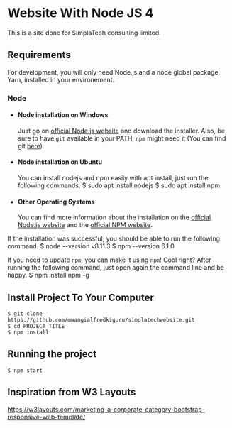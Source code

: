 ﻿# Website With Node JS 4
This is a site done for SimplaTech consulting limited.

## Requirements
For development, you will only need Node.js and a node global package, Yarn, installed in your environement.

### Node
- #### Node installation on Windows
  Just go on [official Node.js website](https://nodejs.org/) and download the installer.
Also, be sure to have `git` available in your PATH, `npm` might need it (You can find git [here](https://git-scm.com/)).

- #### Node installation on Ubuntu
  You can install nodejs and npm easily with apt install, just run the following commands.
      $ sudo apt install nodejs
      $ sudo apt install npm

- #### Other Operating Systems
  You can find more information about the installation on the [official Node.js website](https://nodejs.org/) and the [official NPM website](https://npmjs.org/).

If the installation was successful, you should be able to run the following command.
    $ node --version
    v8.11.3
    $ npm --version
    6.1.0

If you need to update `npm`, you can make it using `npm`! Cool right? After running the following command, just open again the command line and be happy.
    $ npm install npm -g

###
## Install Project To Your Computer

    $ git clone https://github.com/mwangialfredkiguru/simplatechwebsite.git
    $ cd PROJECT_TITLE
    $ npm install

## Running the project
    $ npm start

## Inspiration from W3 Layouts
https://w3layouts.com/marketing-a-corporate-category-bootstrap-responsive-web-template/
